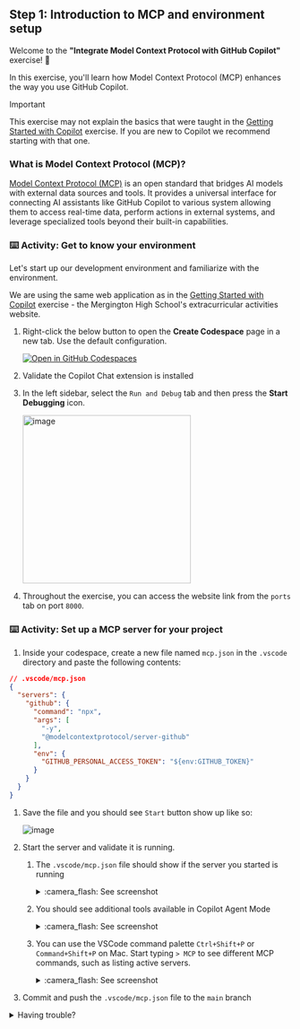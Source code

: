 ## Step 1: Introduction to MCP and environment setup

Welcome to the **"Integrate Model Context Protocol with GitHub Copilot"** exercise! :robot:

In this exercise, you'll learn how Model Context Protocol (MCP) enhances the way you use GitHub Copilot.

> [!IMPORTANT]
>  This exercise may not explain the basics that were taught in the [Getting Started with Copilot](https://github.com/skills/getting-started-with-github-copilot) exercise. If you are new to Copilot we recommend starting with that one.


### What is Model Context Protocol (MCP)?

[Model Context Protocol (MCP)](https://modelcontextprotocol.io/introduction) is an open standard that bridges AI models with external data sources and tools. It provides a universal interface for connecting AI assistants like GitHub Copilot to various system allowing them to access real-time data, perform actions in external systems, and leverage specialized tools beyond their built-in capabilities.
### :keyboard: Activity: Get to know your environment

Let's start up our development environment and familiarize with the environment.

We are using the same web application as in the [Getting Started with Copilot](https://github.com/skills/getting-started-with-github-copilot) exercise - the Mergington High School's extracurricular activities website.

1. Right-click the below button to open the **Create Codespace** page in a new tab. Use the default configuration.

   [![Open in GitHub Codespaces](https://github.com/codespaces/badge.svg)](https://codespaces.new/{{full_repo_name}}?quickstart=1)

1. Validate the Copilot Chat extension is installed
1. In the left sidebar, select the `Run and Debug` tab and then press the **Start Debugging** icon.

   <img width="300" alt="image" src="https://github.com/user-attachments/assets/50b27f2a-5eab-4827-9343-ab5bce62357e" />

1. Throughout the exercise, you can access the website link from the `ports` tab on port `8000`.

### :keyboard: Activity: Set up a MCP server for your project

1. Inside your codespace, create a new file named `mcp.json` in the `.vscode` directory and paste the following contents:

  ```json
  // .vscode/mcp.json
  {
    "servers": {
      "github": {
        "command": "npx",
        "args": [
          "-y",
          "@modelcontextprotocol/server-github"
        ],
        "env": {
          "GITHUB_PERSONAL_ACCESS_TOKEN": "${env:GITHUB_TOKEN}"
        }
      }
    }
  }
  ```

1. Save the file and you should see `Start` button show up like so:

    ![image](https://github.com/user-attachments/assets/c82a4202-1f4a-4123-ad14-5e33ecd6316c)


1. Start the server and validate it is running.
   1. The `.vscode/mcp.json` file should show if the server you started is running

      <details>
      <summary>:camera_flash: See screenshot</summary><br/>
   
      ![image](https://github.com/user-attachments/assets/80f3fcda-34a8-486e-95a3-c166e9152b9a)
   
      </details>

   1. You should see additional tools available in Copilot Agent Mode
   
      <details>
      <summary>:camera_flash: See screenshot</summary><br/>
   
      ![image](https://github.com/user-attachments/assets/95af044c-3f26-4f5c-b933-7630db72eb67)
      
      </details>

   1. You can use the VSCode command palette `Ctrl+Shift+P` or `Command+Shift+P` on Mac.
   Start typing `> MCP` to see different MCP commands, such as listing active servers.

      <details>
      <summary>:camera_flash: See screenshot</summary><br/>
   
      ![image](https://github.com/user-attachments/assets/6a127ac2-a6dc-495b-bc5f-d52425f709f8)
   
      </details>




1. Commit and push the `.vscode/mcp.json` file to the `main` branch


<details>
<summary>Having trouble?</summary><br/>

Make sure you:

- Properly copied the `json` contents above to `.vscode/mcp.json` file
- Pushed your changes to the `main` branch

</details>
